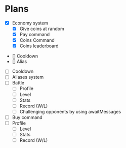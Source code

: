 # Plans


* [x] Economy system
  * [x] Give coins at random
  * [x] Pay command
  * [x] Coins Command
  * [x] Coins leaderboard
* [] Cooldown
* [] Alias
* [ ] Cooldown
* [ ] Aliases system
* [ ] Battle
  * [ ] Profile
  * [ ] Level
  * [ ] Stats
  * [ ] Record (W/L)
  * [ ] Challenging opponents by using awaitMessages
* [ ] Buy command
* [ ] Profile
  * [ ] Level
  * [ ] Stats
  * [ ] Record (W/L)
